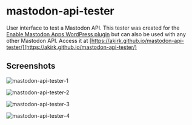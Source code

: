 # mastodon-api-tester
User interface to test a Mastodon API.  This tester was created for the [Enable Mastodon Apps WordPress plugin](https://wordpress.org/plugins/enable-mastodon-apps/) but can also be used with any other Mastodon API. Access it at [https://akirk.github.io/mastodon-api-tester/](https://akirk.github.io/mastodon-api-tester/)

## Screenshots

![mastodon-api-tester-1](https://github.com/akirk/mastodon-api-tester/assets/203408/f5aaef59-1faa-467c-9822-573f83e060cf)

![mastodon-api-tester-2](https://github.com/akirk/mastodon-api-tester/assets/203408/3150b579-13d6-4e58-b5b4-a2a9a810247b)

![mastodon-api-tester-3](https://github.com/akirk/mastodon-api-tester/assets/203408/84886785-d9c3-4274-aa99-af05b13e03ec)

![mastodon-api-tester-4](https://github.com/akirk/mastodon-api-tester/assets/203408/9e244bbf-056c-408e-add9-b9878b90f9af)
